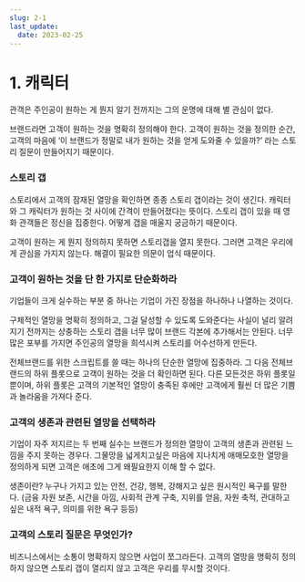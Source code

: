 ```yaml
---
slug: 2-1
last_update:
  date: 2023-02-25
---
```


# 1. 캐릭터

관객은 주인공이 원하는 게 뭔지 알기 전까지는 그의 운명에 대해 별 관심이 없다.

브랜드라면 고객이 원하는 것을 명확히 정의해야 한다. 고객이 원하는 것을 정의한 순간, 고객의 마음에 ‘이 브랜드가 정말로 내가 원하는 것을 얻게 도와줄 수 있을까?’ 라는 스토리 질문이 만들어지기 때문이다.

### 스토리 갭

스토리에서 고객의 잠재된 열망을 확인하면 종종 스토리 갭이라는 것이 생긴다. 캐릭터와 그 캐릭터가 원하는 것 사이에 간격이 만들어졌다는 뜻이다. 스토리 갭이 있을 때 영화 관객들은 정신을 집중한다. 어떻게 갭을 매울지 궁금하기 때문이다.

고객이 원하는 게 뭔지 정의하지 못하면 스토리갭을 열지 못한다. 그러면 고객은 우리에게 관심을 가지지 않는다. 해결이 필요한 의문이 업식 때문이다.

### 고객이 원하는 것을 단 한 가지로 단순화하라

기업들이 크게 실수하는 부분 중 하나는 기업이 가진 장점을 하나하나 나열하는 것이다.

구체적인 열망을 명확히 정의하고, 그걸 달성할 수 있도록 도와준다는 사실이 널리 알려지기 전까지는 상충하는 스토리 갭을 너무 많이 브랜드 각본에 추가해서는 안된다. 너무 많은 포부를 가지면 주인공의 열망을 희석시켜 스토리를 어수선하게 만든다.

전체브랜드를 위한 스크립트를 쓸 때는 하나의 단순한 열망에 집중하라. 그 다음 전체브랜드의 하위 플롯으로 고객이 원하는 것을 더 확인하면 된다. 다른 모든것은 하위 플롯일 뿐이며, 하위 플롯은 고객의 기본적인 열망이 충족된 후에만 고객에게 훨씬 더 많은 기쁨과 놀라움을 가져다 준다.

### 고객의 생존과 관련된 열망을 선택하라

기업이 자주 저지르는 두 번째 실수는 브랜드가 정의한 열망이 고객의 생존과 관련된 느낌을 주지 못하는 경우다. 그물망을 넓게치고싶은 마음에 지나치게 애매모호한 열망을 정의하게 되면 고객은 애초에 그게 왜필요한지 이해 할 수 없다.

생존이란? 누구나 가지고 있는 안전, 건강, 행복, 강해지고 싶은 원시적인 욕구를 말한다. (금융 자원 보존, 시간을 아낌, 사회적 관계 구축, 지위를 얻음, 자원 축적, 관대하고 싶은 내적 욕구, 의미를 위한 욕구 등등)

### 고객의 스토리 질문은 무엇인가?

비즈니스에서는 소통이 명확하지 않으면 사업이 쪼그라든다. 고객의 열망을 명확히 정의하지 않으면 스토리 갭이 열리지 않고 고객은 우리를 무시할 것이다.
